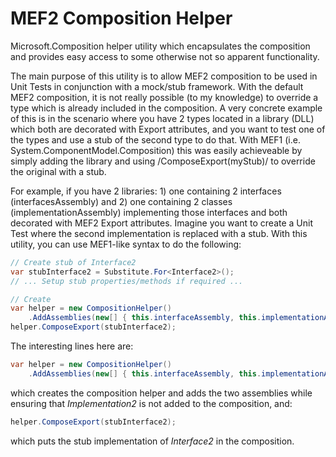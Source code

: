 # MEF2 Composition Helper
Microsoft.Composition helper utility which encapsulates the composition and provides easy access to some otherwise not so apparent functionality.

The main purpose of this utility is to allow MEF2 composition to be used in Unit Tests in conjunction with a mock/stub framework. With the default MEF2 composition, it is not really possible (to my knowledge) to override a type which is already included in the composition. A very concrete example of this is in the scenario where you have 2 types located in a library (DLL) which both are decorated with Export attributes, and you want to test one of the types and use a stub of the second type to do that. With MEF1 (i.e. System.ComponentModel.Composition) this was easily achieveable by simply adding the library and using /ComposeExport(myStub)/ to override the original with a stub.

For example, if you have 2 libraries: 1) one containing 2 interfaces (interfacesAssembly) and 2) one containing 2 classes (implementationAssembly) implementing those interfaces and both decorated with MEF2 Export attributes. Imagine you want to create a Unit Test where the second implementation is replaced with a stub. With this utility, you can use MEF1-like syntax to do the following:

```cs
// Create stub of Interface2
var stubInterface2 = Substitute.For<Interface2>();
// ... Setup stub properties/methods if required ...

// Create
var helper = new CompositionHelper()
	.AddAssemblies(new[] { this.interfaceAssembly, this.implementationAssembly }, typeof(Implementation2));
helper.ComposeExport(stubInterface2);
```

The interesting lines here are:
```cs
var helper = new CompositionHelper()
	.AddAssemblies(new[] { this.interfaceAssembly, this.implementationAssembly }, typeof(Implementation2));
```
which creates the composition helper and adds the two assemblies while ensuring that *Implementation2* is not added to the composition, and:
```cs
helper.ComposeExport(stubInterface2);
```
which puts the stub implementation of *Interface2* in the composition.